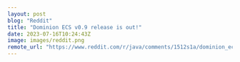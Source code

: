 ```yaml
---
layout: post
blog: "Reddit"
title: "Dominion ECS v0.9 release is out!"
date: 2023-07-16T10:24:43Z
image: images/reddit.png
remote_url: "https://www.reddit.com/r/java/comments/1512s1a/dominion_ecs_v09_release_is_out/"
---
```

